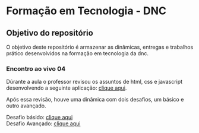 # Formação em Tecnologia - DNC

<h2>Objetivo do repositório</h2>

O objetivo deste repositório é armazenar as dinâmicas, entregas e trabalhos prático desenvolvidos na formação em tecnologia da dnc. 

<h3>Encontro ao vivo 04</h3>

<p>Dúrante a aula o professor revisou os assuntos de html, css e javascript desenvolvendo a seguinte aplicação: <a href="https://github.com/DevRafaelLima/dnc-encontros/tree/encontro-ao-vivo-4">clique aqui</a>.</p>

<p>Após essa revisão, houve uma dinâmica com dois desafios, um básico e outro avançado.</p>

<p>Desafio básido:  <a href="https://github.com/DevRafaelLima/dnc-encontros/tree/encontro-ao-vivo-04-desafio-basico">clique aqui</a><br>
Desafio Avançado: <a href="https://github.com/DevRafaelLima/dnc-encontros/tree/encontro-ao-vivo-4">clique aqui</a></p>





